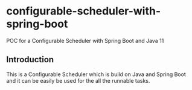 # configurable-scheduler-with-spring-boot
POC for a Configurable Scheduler with Spring Boot and Java 11

## Introduction
This is a Configurable Scheduler which is build on Java and Spring Boot and it can be easily be used for the all the runnable tasks.     
